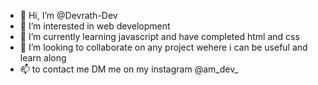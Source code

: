 - 👋 Hi, I’m @Devrath-Dev
- 👀 I’m interested in web development
- 🌱 I’m currently learning javascript and have completed html and css
- 💞️ I’m looking to collaborate on any project wehere i can be useful and learn along 
- 📫 to contact me DM me on my instagram @am_dev_

<!---
Devrath-Dev/Devrath-Dev is a ✨ special ✨ repository because its `README.md` (this file) appears on your GitHub profile.
You can click the Preview link to take a look at your changes.
--->

